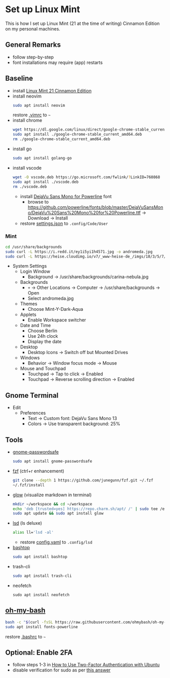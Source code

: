 # Set up Linux Mint

This is how I set up Linux Mint (21 at the time of writing) Cinnamon Edition on my personal machines.

## General Remarks

- follow step-by-step
- font installations may require (app) restarts

## Baseline

- install [Linux Mint 21 Cinnamon Edition](https://www.linuxmint.com/edition.php?id=299)
- install neovim
  ```bash
  sudo apt install neovim
  ```
  restore [.vimrc](.vimrc) to `~`
- install chrome
  ```bash
  wget https://dl.google.com/linux/direct/google-chrome-stable_current_amd64.deb
  sudo apt install ./google-chrome-stable_current_amd64.deb
  rm ./google-chrome-stable_current_amd64.deb
  ```
- install go
  ```bash
  sudo apt install golang-go
  ```
- install vscode
  ```bash
  wget -O vscode.deb https://go.microsoft.com/fwlink/?LinkID=760868
  sudo apt install ./vscode.deb
  rm ./vscode.deb
  ```
  - install [DejaVu Sans Mono for Powerline](https://stackoverflow.com/questions/64036536/strange-characters-for-ohmyz-in-vscode) font
    - browse to https://github.com/powerline/fonts/blob/master/DejaVuSansMono/DejaVu%20Sans%20Mono%20for%20Powerline.ttf -> Download -> Install 
  - restore [settings.json](.config/Code/User/settings.json) to `.config/Code/User`

### Mint

```bash
cd /usr/share/backgrounds
sudo curl -L https://i.redd.it/ey1i5yi1h4571.jpg -o andromeda.jpg
sudo curl -L https://heise.cloudimg.io/v7/_www-heise-de_/imgs/18/3/5/7/4/9/2/6/main_image_star-forming_region_carina_nircam_final-5mb.jpg-e2ced363d8019611.jpeg -o carina-nebula.jpg
```

- System Settings
  - Login Window
    - Background -> /usr/share/backgrounds/carina-nebula.jpg
  - Backgrounds 
    - `+` -> Other Locations -> Computer -> /usr/share/backgrounds -> Open
    - Select andromeda.jpg
  - Themes
    - Choose Mint-Y-Dark-Aqua
  - Applets
    - Enable Workspace switcher
  - Date and Time
    - Choose Berlin
    - Use 24h clock
    - Display the date
  - Desktop
    - Desktop Icons -> Switch off but Mounted Drives
  - Windows
    - Behavior -> Window focus mode -> Mouse
  - Mouse and Touchpad
    - Touchpad -> Tap to click -> Enabled 
    - Touchpad -> Reverse scrolling direction -> Enabled

## Gnome Terminal

- Edit
  - Preferences
    - Text -> Custom font: DejaVu Sans Mono 13
    - Colors -> Use transparent background: 25%

## Tools

- [gnome-passwordsafe](https://gitlab.gnome.org/World/PasswordSafe)
  ```bash
  sudo apt install gnome-passwordsafe
  ```
- [fzf](https://github.com/junegunn/fzf) (ctrl+r enhancement)
  ```bash
  git clone --depth 1 https://github.com/junegunn/fzf.git ~/.fzf
  ~/.fzf/install
  ```
- [glow](https://github.com/charmbracelet/glow) (visualize markdown in terminal)
  ```bash
  mkdir ~/workspace && cd ~/workspace
  echo 'deb [trusted=yes] https://repo.charm.sh/apt/ /' | sudo tee /etc/apt/sources.list.d/charm.list
  sudo apt update && sudo apt install glow
  ```
- [lsd](https://github.com/Peltoche/lsd#installation) (ls deluxe)
  ```bash
  alias ll='lsd -al'
  ```
  - restore [config.yaml](.config/lsd/config.yaml) to `.config/lsd`
- [bashtop](https://github.com/aristocratos/bashtop)
  ```bash
  sudo apt install bashtop
  ```
- trash-cli
  ```bash
  sudo apt install trash-cli
  ```
- neofetch
  ```neofetch
  sudo apt install neofetch
  ```

## [oh-my-bash](https://github.com/ohmybash/oh-my-bash)

```bash
bash -c "$(curl -fsSL https://raw.githubusercontent.com/ohmybash/oh-my-bash/master/tools/install.sh)"
sudo apt install fonts-powerline
```

restore [.bashrc](.bashrc) to `~`

## Optional: Enable 2FA

- follow steps 1-3 in [How to Use Two-Factor Authentication with Ubuntu](https://www.tecmint.com/enable-two-factor-authentication-in-ubuntu/)
- disable verification for sudo as per [this answer](https://askubuntu.com/a/942583)
